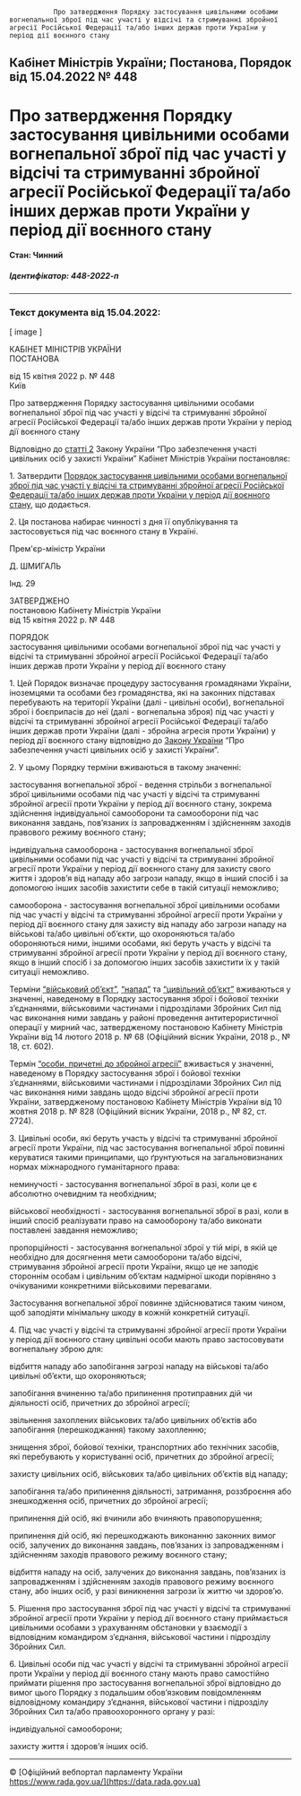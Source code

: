                Про затвердження Порядку застосування цивільними особами вогнепальної зброї під час участі у відсічі та стримуванні збройної агресії Російської Федерації та/або інших держав проти України у період дії воєнного стану

Кабінет Міністрів України; Постанова, Порядок від 15.04.2022 № 448
------------------------------------------------------------------

Про затвердження Порядку застосування цивільними особами вогнепальної зброї під час участі у відсічі та стримуванні збройної агресії Російської Федерації та/або інших держав проти України у період дії воєнного стану
=======================================================================================================================================================================================================================

#### Стан: Чинний

##### Ідентифікатор: 448-2022-п

* * *

### Текст документа від 15.04.2022:

\[ image \]

КАБІНЕТ МІНІСТРІВ УКРАЇНИ  
ПОСТАНОВА

від 15 квітня 2022 р. № 448  
Київ

Про затвердження Порядку застосування цивільними особами вогнепальної зброї під час участі у відсічі та стримуванні збройної агресії Російської Федерації та/або інших держав проти України у період дії воєнного стану

Відповідно до [статті 2](/go/2114-20) Закону України “Про забезпечення участі цивільних осіб у захисті України” Кабінет Міністрів України постановляє:

1\. Затвердити [Порядок застосування цивільними особами вогнепальної зброї під час участі у відсічі та стримуванні збройної агресії Російської Федерації та/або інших держав проти України у період дії воєнного стану](#n9), що додається.

2\. Ця постанова набирає чинності з дня її опублікування та застосовується під час воєнного стану в Україні.

Прем'єр-міністр України

Д. ШМИГАЛЬ

Інд. 29

  

  

ЗАТВЕРДЖЕНО  
постановою Кабінету Міністрів України  
від 15 квітня 2022 р. № 448

ПОРЯДОК  
застосування цивільними особами вогнепальної зброї під час участі у відсічі та стримуванні збройної агресії Російської Федерації та/або інших держав проти України у період дії воєнного стану

1\. Цей Порядок визначає процедуру застосування громадянами України, іноземцями та особами без громадянства, які на законних підставах перебувають на території України (далі - цивільні особи), вогнепальної зброї і боєприпасів до неї (далі - вогнепальна зброя) під час участі у відсічі та стримуванні збройної агресії Російської Федерації та/або інших держав проти України (далі - збройна агресія проти України) у період дії воєнного стану відповідно до [Закону України](/go/2114-20) “Про забезпечення участі цивільних осіб у захисті України”.

2\. У цьому Порядку терміни вживаються в такому значенні:

застосування вогнепальної зброї - ведення стрільби з вогнепальної зброї цивільними особами під час участі у відсічі та стримуванні збройної агресії проти України у період дії воєнного стану, зокрема здійснення індивідуальної самооборони та самооборони під час виконання завдань, пов’язаних із запровадженням і здійсненням заходів правового режиму воєнного стану;

індивідуальна самооборона - застосування вогнепальної зброї цивільними особами під час участі у відсічі та стримуванні збройної агресії проти України у період дії воєнного стану для захисту свого життя і здоров’я від нападу або загрози нападу, якщо в інший спосіб і за допомогою інших засобів захистити себе в такій ситуації неможливо;

самооборона - застосування вогнепальної зброї цивільними особами під час участі у відсічі та стримуванні збройної агресії проти України у період дії воєнного стану для захисту від нападу або загрози нападу на військові та/або цивільні об’єкти, що охороняються та/або обороняються ними, іншими особами, які беруть участь у відсічі та стримуванні збройної агресії проти України у період дії воєнного стану, якщо в інший спосіб і за допомогою інших засобів захистити їх у такій ситуації неможливо.

Терміни [“військовий об’єкт”](/go/68-2018-%D0%BF), [“напад”](/go/68-2018-%D0%BF) та [“цивільний об’єкт”](/go/68-2018-%D0%BF) вживаються у значенні, наведеному в Порядку застосування зброї і бойової техніки з’єднаннями, військовими частинами і підрозділами Збройних Сил під час виконання ними завдань у районі проведення антитерористичної операції у мирний час, затвердженому постановою Кабінету Міністрів України від 14 лютого 2018 р. № 68 (Офіційний вісник України, 2018 р., № 18, ст. 602).

Термін [“особи, причетні до збройної агресії”](/go/828-2018-%D0%BF) вживається у значенні, наведеному в Порядку застосування зброї і бойової техніки з’єднаннями, військовими частинами і підрозділами Збройних Сил під час виконання ними завдань щодо відсічі збройної агресії проти України, затвердженому постановою Кабінету Міністрів України від 10 жовтня 2018 р. № 828 (Офіційний вісник України, 2018 р., № 82, ст. 2724).

3\. Цивільні особи, які беруть участь у відсічі та стримуванні збройної агресії проти України, під час застосування вогнепальної зброї повинні керуватися такими принципами, що ґрунтуються на загальновизнаних нормах міжнародного гуманітарного права:

неминучості - застосування вогнепальної зброї в разі, коли це є абсолютно очевидним та необхідним;

військової необхідності - застосування вогнепальної зброї в разі, коли в інший спосіб реалізувати право на самооборону та/або виконати поставлені завдання неможливо;

пропорційності - застосування вогнепальної зброї у тій мірі, в якій це необхідно для досягнення мети самооборони та/або відсічі, стримування збройної агресії проти України, якщо це не заподіє стороннім особам і цивільним об’єктам надмірної шкоди порівняно з очікуваними конкретними військовими перевагами.

Застосування вогнепальної зброї повинне здійснюватися таким чином, щоб заподіяти мінімальну шкоду в кожній конкретній ситуації.

4\. Під час участі у відсічі та стримуванні збройної агресії проти України у період дії воєнного стану цивільні особи мають право застосовувати вогнепальну зброю для:

відбиття нападу або запобігання загрозі нападу на військові та/або цивільні об’єкти, що охороняються;

запобігання вчиненню та/або припинення протиправних дій чи діяльності осіб, причетних до збройної агресії;

звільнення захоплених військових та/або цивільних об’єктів або запобігання (перешкоджання) такому захопленню;

знищення зброї, бойової техніки, транспортних або технічних засобів, які перебувають у користуванні осіб, причетних до збройної агресії;

захисту цивільних осіб, військових та/або цивільних об’єктів від нападу;

запобігання та/або припинення діяльності, затримання, роззброєння або знешкодження осіб, причетних до збройної агресії;

припинення дій осіб, які вчинили або вчиняють правопорушення;

припинення дій осіб, які перешкоджають виконанню законних вимог осіб, залучених до виконання завдань, пов’язаних із запровадженням і здійсненням заходів правового режиму воєнного стану;

відбиття нападу на осіб, залучених до виконання завдань, пов’язаних із запровадженням і здійсненням заходів правового режиму воєнного стану, або інших осіб, у разі виникнення загрози їх життю чи здоров’ю.

5\. Рішення про застосування зброї під час участі у відсічі та стримуванні збройної агресії проти України у період дії воєнного стану приймається цивільними особами з урахуванням обстановки у взаємодії з відповідним командиром з’єднання, військової частини і підрозділу Збройних Сил.

6\. Цивільні особи під час участі у відсічі та стримуванні збройної агресії проти України у період дії воєнного стану мають право самостійно приймати рішення про застосування вогнепальної зброї відповідно до вимог цього Порядку з подальшим обов’язковим повідомленням відповідному командиру з’єднання, військової частини і підрозділу Збройних Сил та/або правоохоронного органу у разі:

індивідуальної самооборони;

захисту життя і здоров’я інших осіб.

* * *

© [Офіційний вебпортал парламенту України  
https://www.rada.gov.ua/](https://data.rada.gov.ua)